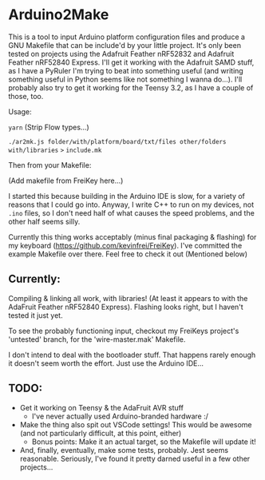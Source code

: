 # Arduino2Make

This is a tool to input Arduino platform configuration files and produce a GNU
Makefile that can be include'd by your little project. It's only been tested on
projects using the Adafruit Feather nRF52832 and Adafruit Feather nRF52840
Express. I'll get it working with the Adafruit SAMD stuff, as I have a PyRuler
I'm trying to beat into something useful (and writing something useful in Python
seems like not something I wanna do...). I'll probably also try to get it
working for the Teensy 3.2, as I have a couple of those, too.

Usage:

`yarn` (Strip Flow types...)

`./ar2mk.js folder/with/platform/board/txt/files other/folders with/libraries`
`>` `include.mk`

Then from your Makefile:

(Add makefile from FreiKey here...)

I started this because building in the Arduino IDE is slow, for a variety of
reasons that I could go into. Anyway, I write C++ to run on my devices, not
`.ino` files, so I don't need half of what causes the speed problems, and the
other half seems silly.

Currently this thing works acceptably (minus final packaging & flashing) for
my keyboard (https://github.com/kevinfrei/FreiKey). I've committed the example
Makefile over there. Feel free to check it out (Mentioned below)

## Currently:

Compiling & linking all work, with libraries! (At least it appears to with the
AdaFruit Feather nRF52840 Express). Flashing looks right, but I haven't tested
it just yet.

To see the probably functioning input, checkout my FreiKeys project's 'untested'
branch, for the 'wire-master.mak' Makefile.

I don't intend to deal with the bootloader stuff. That happens rarely enough it
doesn't seem worth the effort. Just use the Arduino IDE...

## TODO:

- Get it working on Teensy & the AdaFruit AVR stuff
  - I've never actually used Arduino-branded hardware :/
- Make the thing also spit out VSCode settings! This would be awesome (and not
particularly difficult, at this point, either)
  - Bonus points: Make it an actual target, so the Makefile will update it!
- And, finally, eventually, make some tests, probably. Jest seems reasonable.
  Seriously, I've found it pretty darned useful in a few other projects...
